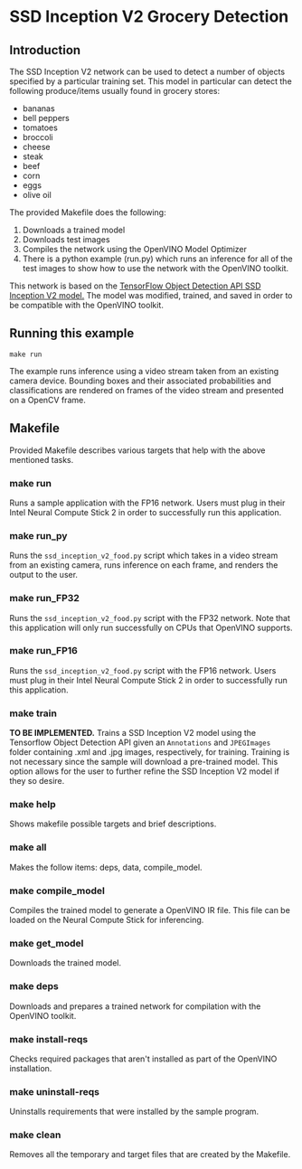 # SSD Inception V2 Grocery Detection

## Introduction
The SSD Inception V2 network can be used to detect a number of objects specified by a particular training set. This model in particular can detect the following produce/items usually found in grocery stores:
- bananas
- bell peppers
- tomatoes
- broccoli
- cheese
- steak
- beef
- corn
- eggs
- olive oil

The provided Makefile does the following:
1. Downloads a trained model
2. Downloads test images
3. Compiles the network using the OpenVINO Model Optimizer
4. There is a python example (run.py) which runs an inference for all of the test images to show how to use the network with the OpenVINO toolkit.

This network is based on the [TensorFlow Object Detection API  SSD Inception V2 model.](https://github.com/tensorflow/models/blob/master/research/object_detection/g3doc/detection_model_zoo.md) The model was modified, trained, and saved in order to be compatible with the OpenVINO toolkit.


## Running this example

```
make run
```
The example runs inference using a video stream taken from an existing camera device. Bounding boxes and their associated probabilities and classifications are rendered on frames of the video stream and presented on a OpenCV frame.


## Makefile
Provided Makefile describes various targets that help with the above mentioned tasks.

### make run
Runs a sample application with the FP16 network. Users must plug in their Intel Neural Compute Stick 2 in order to successfully run this application.

### make run_py
Runs the `ssd_inception_v2_food.py` script which takes in a video stream from an existing camera, runs inference on each frame, and renders the output to the user.

### make run_FP32
Runs the `ssd_inception_v2_food.py` script with the FP32 network. Note that this application will only run successfully on CPUs that OpenVINO supports.

### make run_FP16
Runs the `ssd_inception_v2_food.py` script with the FP16 network. Users must plug in their Intel Neural Compute Stick 2 in order to successfully run this application.

### make train
**TO BE IMPLEMENTED.** Trains a SSD Inception V2 model using the Tensorflow Object Detection API given an `Annotations` and `JPEGImages` folder containing .xml and .jpg images, respectively, for training. Training is not necessary since the sample will download a pre-trained model. This option allows for the user to further refine the SSD Inception V2 model if they so desire.

### make help
Shows makefile possible targets and brief descriptions.

### make all
Makes the follow items: deps, data, compile_model.

### make compile_model
Compiles the trained model to generate a OpenVINO IR file.  This file can be loaded on the Neural Compute Stick for inferencing.

### make get_model
Downloads the trained model.

### make deps
Downloads and prepares a trained network for compilation with the OpenVINO toolkit.

### make install-reqs
Checks required packages that aren't installed as part of the OpenVINO installation.
 
### make uninstall-reqs
Uninstalls requirements that were installed by the sample program.

### make clean
Removes all the temporary and target files that are created by the Makefile.

